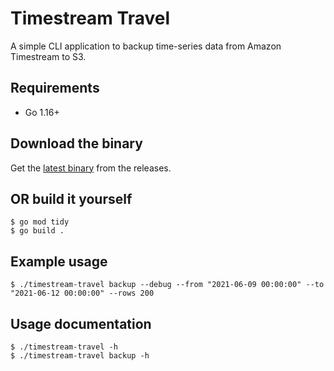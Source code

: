 # Timestream Travel

A simple CLI application to backup time-series data from Amazon Timestream to S3.

## Requirements
 - Go 1.16+

## Download the binary

Get the [latest binary](https://github.com/RingierIMU/timestream-travel/releases/latest) from the releases.

## OR build it yourself

```shell
$ go mod tidy
$ go build .
```

## Example usage

```shell
$ ./timestream-travel backup --debug --from "2021-06-09 00:00:00" --to "2021-06-12 00:00:00" --rows 200
```

## Usage documentation

```shell
$ ./timestream-travel -h
$ ./timestream-travel backup -h
```